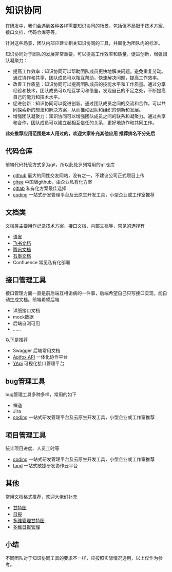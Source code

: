 # 知识协同
在研发中，我们会遇到各种各样需要知识协同的场景，包括但不局限于技术方案、接口文档、代码仓库等等。

针对这些场景，团队内部应建立相关知识协同的工具，并固化为团队内的标准。

知识协同对于团队的发展非常重要，可以提高工作效率和质量，促进创新，增强团队凝聚力：
- 提高工作效率：知识协同可以帮助团队成员更快地解决问题，避免重复劳动。通过协作和共享，团队成员可以相互帮助，快速解决问题，提高工作效率。
- 改善工作质量：知识协同可以提高团队成员的技能水平和工作质量。通过分享经验和技术，团队成员可以相互学习和借鉴，发现自己的不足之处，不断提高自己的能力和技术水平。
- 促进创新：知识协同可以促进创新。通过团队成员之间的交流和合作，可以共同探索新的想法和解决方案，从而推动团队和组织的创新和发展。
- 增强团队凝聚力：知识协同可以增强团队成员之间的联系和凝聚力。通过共享和合作，团队成员可以建立起相互信任的关系，更好地协作和共同工作。

**此处推荐应用范围是本人用过的，欢迎大家补充其他应用**
**推荐排名不分先后**

## 代码仓库
前端代码托管方式多为git，所以此处罗列常用的git仓库
- [github](https://github.com/) 最大的同性交友网站，没有之一，不建议公司正式项目上传
- [gitee](https://gitee.com/) 中国版github，由企业私有化方案 
- [gitlab](https://about.gitlab.com/) 私有化方案最佳选择
- [coding](https://coding.net/) 一站式研发管理平台及云原生开发工具，小型企业或工作室推荐

## 文档类
文档类主要用作记录技术方案、接口文档、内部文档等，常见的选择有
- [语雀](https://www.yuque.com/)
- [飞书文档](https://www.feishu.cn/product/docs)
- [腾讯文档](https://docs.qq.com/)
- [石墨文档](https://shimo.im/)
- Confluence 常见私有化部署

## 接口管理工具
接口管理方面一直是前后端互相诟病的一件事，后端希望自己只写接口实现，能自动生成文档。前端希望后端
- 详细接口文档
- mock数据
- 后端自测可用
- ......

以下是推荐
- Swagger 后端常用文档
- [Apifox API](https://www.apifox.com/) 一体化协作平台
- [YApi](http://yapi.smart-xwork.cn/) 可视化接口管理平台

## bug管理工具
bug管理工具多种多样，常用的如下

- 禅道 
- Jira
- [coding](https://coding.net/) 一站式研发管理平台及云原生开发工具，小型企业或工作室推荐

## 项目管理工具
统计项目进度、人员工时等
- [coding](https://coding.net/) 一站式研发管理平台及云原生开发工具，小型企业或工作室推荐
- [tapd](https://www.tapd.cn/) 一站式敏捷研发协作云平台

## 其他
常用文档格式推荐，欢迎大佬们补充
- [甘特图](https://p0da9eob0e.feishu.cn/sheets/shtcnl6JP3p6zS4Fwpe5pR68Jee)
- [日报](https://p0da9eob0e.feishu.cn/sheets/shtcnZbbux5iyhO3M3TCoF9RfKb)
- [多维管理甘特图](https://p0da9eob0e.feishu.cn/base/bascnttuFfhPirm837LZlcMNF0e)
- [多维日报管理](https://p0da9eob0e.feishu.cn/base/bascnohSfop3tqcfvbRjgd37XEf)

## 小结
不同团队对于知识协同工具的要求不一样，应按照实际情况选用，以上仅作为参考。